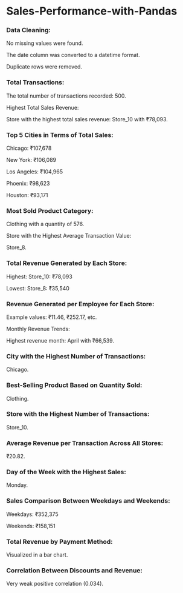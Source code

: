 # Sales-Performance-with-Pandas

### Data Cleaning:

No missing values were found.

The date column was converted to a datetime format.

Duplicate rows were removed.

### Total Transactions:

The total number of transactions recorded: 500.

Highest Total Sales Revenue:

Store with the highest total sales revenue: Store_10 with ₹78,093.

### Top 5 Cities in Terms of Total Sales:

Chicago: ₹107,678

New York: ₹106,089

Los Angeles: ₹104,965

Phoenix: ₹98,623

Houston: ₹93,171

### Most Sold Product Category:

Clothing with a quantity of 576.

Store with the Highest Average Transaction Value:

Store_8.

### Total Revenue Generated by Each Store:

Highest: Store_10: ₹78,093

Lowest: Store_8: ₹35,540

### Revenue Generated per Employee for Each Store:

Example values: ₹11.46, ₹252.17, etc.

Monthly Revenue Trends:

Highest revenue month: April with ₹66,539.

### City with the Highest Number of Transactions:

Chicago.

### Best-Selling Product Based on Quantity Sold:

Clothing.

### Store with the Highest Number of Transactions:

Store_10.

### Average Revenue per Transaction Across All Stores:

₹20.82.

### Day of the Week with the Highest Sales:

Monday.

### Sales Comparison Between Weekdays and Weekends:

Weekdays: ₹352,375

Weekends: ₹158,151

### Total Revenue by Payment Method:

Visualized in a bar chart.

### Correlation Between Discounts and Revenue:
Very weak positive correlation (0.034).
